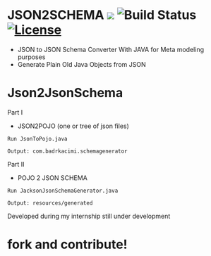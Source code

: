 # JSON2SCHEMA ![](https://img.shields.io/badge/contributions-welcome-brightgreen.svg?style=flat) ![Build Status](https://travis-ci.org/shekhargulati/spring-boot-maven-angular-starter.svg?branch=master) [![License](https://img.shields.io/:license-mit-blue.svg)](./LICENSE.txt)
* JSON to JSON Schema Converter With JAVA 
for Meta modeling purposes
* Generate Plain Old Java Objects from JSON

# Json2JsonSchema
Part I 
* JSON2POJO (one or tree of json files)
```
Run JsonToPojo.java
```
```
Output: com.badrkacimi.schemagenerator
```
Part II
* POJO 2 JSON SCHEMA 
```
Run JacksonJsonSchemaGenerator.java
```
```
Output: resources/generated
```
 Developed during my internship 
 still under development 
 # fork and contribute!
 
 
